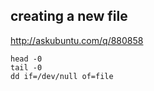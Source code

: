 creating a new file
-----------------------------
http://askubuntu.com/q/880858

~~~
head -0
tail -0
dd if=/dev/null of=file
~~~
